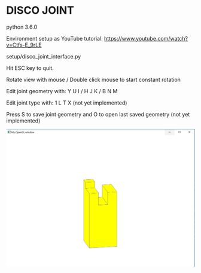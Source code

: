 # DISCO JOINT

python 3.6.0

Environment setup as YouTube tutorial: https://www.youtube.com/watch?v=Ctfs-E_9rLE

setup/disco_joint_interface.py

Hit ESC key to quit.

Rotate view with mouse / Double click mouse to start constant rotation

Edit joint geometry with: Y U I / H J K / B N M

Edit joint type with: 1 L T X (not yet implemented)

Press S to save joint geometry and O to open last saved geometry (not yet implemented)

![disco_joint_interface.py screenshot](Screenshot_window.JPG)

